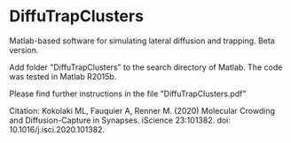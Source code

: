 # DiffuTrapClusters
Matlab-based software for simulating lateral diffusion and trapping. Beta version.

Add folder "DiffuTrapClusters" to the search directory of Matlab. The code was tested in Matlab R2015b. 

Please find further instructions in the file "DiffuTrapClusters.pdf"

Citation:
Kokolaki ML, Fauquier A, Renner M. (2020) Molecular Crowding and Diffusion-Capture in Synapses. iScience 23:101382. doi: 10.1016/j.isci.2020.101382. 
